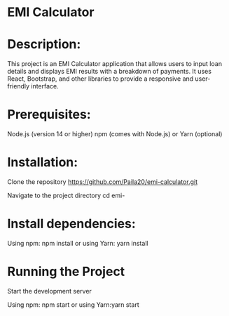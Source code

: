 # EMI Calculator
# Description:
This project is an EMI Calculator application that allows users to input loan details and displays EMI results with a breakdown of payments. It uses React, Bootstrap, and other libraries to provide a responsive and user-friendly interface.

 # Prerequisites:
Node.js (version 14 or higher)
npm (comes with Node.js) or Yarn (optional)


# Installation:
Clone the repository
https://github.com/Paila20/emi-calculator.git



Navigate to the project directory
cd emi-


# Install dependencies:

Using npm:
npm install
or using Yarn:
yarn install


# Running the Project
Start the development server

Using npm:
npm start
or using Yarn:yarn start